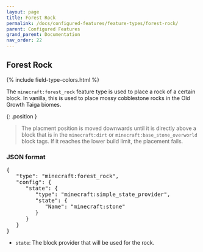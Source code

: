 ```yaml
---
layout: page
title: Forest Rock
permalink: /docs/configured-features/feature-types/forest-rock/
parent: Configured Features
grand_parent: Documentation
nav_order: 22
---
```


## Forest Rock

<head>
    {% include field-type-colors.html %}
</head>

The `minecraft:forest_rock` feature type is used to place a rock of a certain block. In vanilla, this is used to place mossy cobblestone rocks in the Old Growth Taiga biomes.

{: .position }
> The placment position is moved downwards until it is directly above a block that is in the `minecraft:dirt` or `minecraft:base_stone_overworld` block tags. If it reaches the lower build limit, the placement fails.

### JSON format

<pre>
{
   "type": "minecraft:forest_rock",
   "config": {
      "state": {
         "type": "minecraft:simple_state_provider",
         "state": {
            "Name": "minecraft:stone"
         }
      }
   }
}
</pre>

* `state`: The block provider that will be used for the rock.